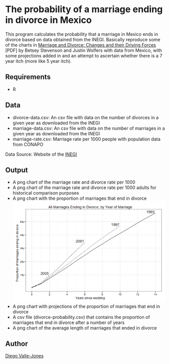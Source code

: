 The probability of a marriage ending in divorce in Mexico
=========================================================
This program calculates the probability that a marriage in Mexico ends in divorce based on data obtained from the INEGI. Basically reproduce some of the charts in [Marriage and Divorce: Changes and their Driving Forces][1] [PDF] by Betsey Stevenson and Justin Wolfers with data from Mexico, with some projections added in and an attempt to ascertain whether there is a 7 year itch (more like 5 year itch).

Requirements
------------
* R

Data
-----
* divorce-data.csv: An csv file with data on the number of divorces in a given year as downloaded from the INEGI
* marriage-data.csv: An csv file with data on the number of marriages in a given year as downloaded from the INEGI
* marriage-rate.csv: Marriage rate per 1000 people with population data from CONAPO

Data Source: Website of the [INEGI](http://www.inegi.org.mx)


Output
-------
* A png chart of the marriage rate and divorce rate per 1000
* A png chart of the marriage rate and divorce rate per 1000 adults for historical comparison purposes
* A png chart with the proportion of marriages that end in divorce
![proportion of marriages that end in divorce](http://github.com/diegovalle/Divorce-Probabilities-MX/raw/master/output/Marriages%20Ending%20in%20Divorce,%20by%20Year%20of%20Marriage.png)
* A png chart with projections of the proportion of marriages that end in divorce
* A csv file (divorce-probability.csv) that contains the proportion of marriages that end in divorce after a number of years
* A png chart of the average length of marriages that ended in divorce

Author
-----
[Diego Valle-Jones](www.diegovalle.net)

[1]: http://bpp.wharton.upenn.edu/jwolfers/Papers/MarriageandDivorce(JEP).pdf